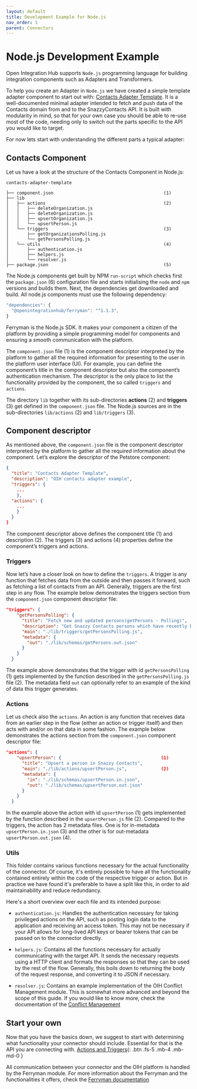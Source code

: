 ```yaml
---
layout: default
title: Development Example for Node.js
nav_order: 1
parent: Connectors
---
```



# Node.js Development Example

Open Integration Hub supports `Node.js` programming language for building integration components such as Adapters and Transformers.

To help you create an Adapter in `Node.js` we have created a simple template adapter component to start out with: [Contacts Adapter Template](https://github.com/openintegrationhub/contacts-adapter-template). It is a well-documented minimal adapter intended to fetch and push data of the Contacts domain from and to the SnazzyContacts API. It is built with modularity in mind, so that for your own case you should be able to re-use most of the code, needing only to switch out the parts specific to the API you would like to target.

For now lets start with understanding the different parts a typical adapter:

## Contacts Component

Let us have a look at the structure of the Contacts Component in Node.js:

```
contacts-adapter-template

├── component.json                                          (1)
├── lib
│   ├── actions                                             (2)
│   │   ├── deleteOrganization.js
│   │   ├── deleteOrganization.js
│   │   ├── upsertOrganization.js
│   │   └── upsertPerson.js
│   └── triggers                                            (3)
│       ├── getOrganizationsPolling.js
│       └── getPersonsPolling.js
│   └── utils                                               (4)
│       ├── authentication.js
│       ├── helpers.js
│       └── resolver.js
├── package.json                                            (5)
```

The Node.js components get built by NPM `run-script` which checks first the `package.json` (6) configuration file and starts initialising the `node` and `npm` versions and builds them. Next, the dependencies get downloaded and build. All node.js components must use the following dependency:

```javascript
"dependencies": {
  "@openintegrationhub/ferryman": "^1.1.3",
}
```

Ferryman is the Node.js SDK. It makes your component a citizen of the platform by providing a simple programming model for components and ensuring a smooth communication with the platform.

The `component.json` file (1) is the component descriptor interpreted by the platform to gather all the required information for presenting to the user in the platform user interface (UI). For example, you can define the component’s title in the component descriptor but also the component’s authentication mechanism. The descriptor is the only place to list the functionality provided by the component, the so called `triggers` and `actions`.

The directory `lib` together with its sub-directories **actions** (2) and **triggers** (3) get defined in the `component.json` file. The Node.js sources are in the sub-directories `lib/actions` (2) and `lib/triggers` (3).


## Component descriptor

As mentioned above, the `component.json` file is the component descriptor interpreted by the platform to gather all the required information about the component. Let’s explore the descriptor of the Petstore component:

```json
{
  "title": "Contacts Adapter Template",                                       (1)
  "description": "OIH contacts adapter example",                              (2)
  "triggers": {                                                               (3)
    ...
    },
  "actions": {                                                                (4)
    ...
    }
  }
}
```
The component descriptor above defines the component title (1) and description (2). The triggers (3) and actions (4) properties define the component’s triggers and actions.

### Triggers

Now let’s have a closer look on how to define the `triggers`. A trigger is any function that fetches data from the outside and then passes it forward, such as fetching a list of contacts from an API. Generally, triggers are the first step in any flow. The example below demonstrates the triggers section from the `component.json` component descriptor file:

```json
"triggers": {
    "getPersonsPolling": {                                                                        (1)
      "title": "Fetch new and updated persons(getPersons - Polling)",
      "description": "Get Snazzy Contacts persons which have recently been modified or created",
      "main": "./lib/triggers/getPersonsPolling.js",                                              (2)
      "metadata": {
        "out": "./lib/schemas/getPersons.out.json"                                                (3)
      }
    }
  }
```

The example above demonstrates that the trigger with id `getPersonsPolling` (1) gets implemented by the function described in the  `getPersonsPolling.js` file (2). The metadata field `out` can optionally refer to an example of the kind of data this trigger generates.

### Actions

Let us check also the `actions`. An action is any function that receives data from an earlier step in the flow (either an action or trigger itself) and then acts with and/or on that data in some fashion. The example below demonstrates the actions section from the `component.json` component descriptor file:

```json
"actions": {
    "upsertPerson": {                                      (1)
      "title": "Upsert a person in Snazzy Contacts",
      "main": "./lib/actions/upsertPerson.js",             (2)
      "metadata": {
        "in": "./lib/schemas/upsertPerson.in.json",
        "out": "./lib/schemas/upsertPerson.out.json"
      }
    }
  }
```

In the example above the action with id `upsertPerson` (1) gets implemented by the function described in the `upsertPerson.js` file (2). Compared to the triggers, the action has 2 metadata files. One is for in-metadata `upsertPerson.in.json` (3) and the other is for out-metadata `upsertPerson.out.json` (4).

### Utils

This folder contains various functions necessary for the actual functionality of the connector. Of course, it's entirely possible to have all the functionality contained entirely within the code of the respective trigger or action. But in practice we have found it's preferable to have a split like this, in order to aid maintainability and reduce redundancy.

Here's a short overview over each file and its intended purpose:

- `authentication.js`: Handles the authentication necessary for taking privileged actions on the API, such as posting login data to the application and receiving an access token. This may not be necessary if your API allows for long-lived API keys or bearer tokens that can be passed on to the connector directly.

- `helpers.js`: Contains all the functions necessary for actually communicating with the target API. It sends the necessary requests using a HTTP client and formats the responses so that they can be used by the rest of the flow. Generally, this boils down to returning the body of the request response, and converting it to JSON if necessary.

- `resolver.js`: Contains an example implementation of the OIH Conflict Management module. This is somewhat more advanced and beyond the scope of this guide. If you would like to know more, check the documentation of the [Conflict Management](https://openintegrationhub.github.io/docs/Services/ConflictManagement.html)


## Start your own
Now that you have the basics down, we suggest to start with determining what functionality your connector should include. Essential for that is the API you are connecting with.
[Actions and Triggers](https://openintegrationhub.github.io//docs/Connectors/ActionsAndTriggers.html){: .btn .fs-5 .mb-4 .mb-md-0 }

All communication between your connector and the OIH platform is handled by the Ferryman module. For more information about the Ferryman and the functionalities it offers, check the [Ferryman documentation](https://github.com/openintegrationhub/openintegrationhub/tree/master/lib/ferryman)
